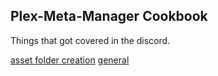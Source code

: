## Plex-Meta-Manager Cookbook

Things that got covered in the discord.

[asset folder creation](./asset_folder_creation.md)
[general](./general.md)
